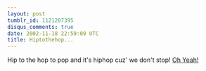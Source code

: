 ```yaml
---
layout: post
tumblr_id: 1121207395
disqus_comments: true
date: 2002-11-18 22:59:09 UTC
title: Hiptothehop...
---
```


Hip to the hop to pop and it's hiphop cuz' we don't stop! <a href="http://rasmusandersson.se/rp12/swf/yoyoyo/" target="_blank">Oh Yeah!</a>
